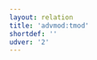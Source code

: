 ```yaml
---
layout: relation
title: 'advmod:tmod'
shortdef: ''
udver: '2'
---
```

<!-- Interlanguage links updated Út zář 29 18:41:06 CEST 2020 -->
